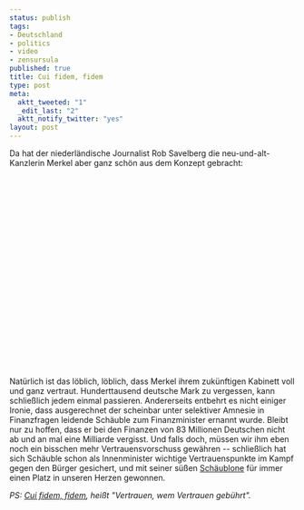 ```yaml
--- 
status: publish
tags: 
- Deutschland
- politics
- video
- zensursula
published: true
title: Cui fidem, fidem
type: post
meta: 
  aktt_tweeted: "1"
  _edit_last: "2"
  aktt_notify_twitter: "yes"
layout: post
---
```

Da hat der niederländische Journalist Rob Savelberg die neu-und-alt-Kanzlerin Merkel aber ganz schön aus dem Konzept gebracht:

<object width="560" height="340"><param name="movie" value="http://www.youtube.com/v/XaWE8K2nRVs&hl=en&fs=1&rel=0"></param><param name="allowFullScreen" value="true"></param><param name="allowscriptaccess" value="always"></param><embed src="http://www.youtube.com/v/XaWE8K2nRVs&hl=en&fs=1&rel=0" type="application/x-shockwave-flash" allowscriptaccess="always" allowfullscreen="true" width="560" height="340"></embed></object>

Natürlich ist das löblich, löblich, dass Merkel ihrem zukünftigen Kabinett voll und ganz vertraut. Hunderttausend deutsche Mark zu vergessen, kann schließlich jedem einmal passieren. Andererseits entbehrt es nicht einiger Ironie, dass ausgerechnet der scheinbar unter selektiver Amnesie in Finanzfragen leidende Schäuble zum Finanzminister ernannt wurde. Bleibt nur zu hoffen, dass er bei den Finanzen von 83 Millionen Deutschen nicht ab und an mal eine Milliarde vergisst. Und falls doch, müssen wir ihm eben noch ein bisschen mehr Vertrauensvorschuss gewähren -- schließlich hat sich Schäuble schon als Innenminister wichtige Vertrauenspunkte im Kampf gegen den Bürger gesichert, und mit seiner süßen <a href="http://jetzt.sueddeutsche.de/texte/anzeigen/378419">Schäublone</a> für immer einen Platz in unseren Herzen gewonnen.

<em>PS: <a href="http://books.google.de/books?id=C4y39O6QpYEC&lpg=PT285&ots=1P1wcb4xwW&dq=%22cui%20fidem%20fidem%22&hl=en&pg=PT285#v=onepage&q=%22cui%20fidem%20fidem%22&f=false">Cui fidem, fidem</a>, heißt "Vertrauen, wem Vertrauen gebührt".</em>
